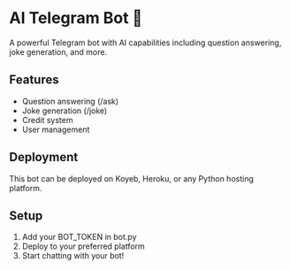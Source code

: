 # AI Telegram Bot 🤖

A powerful Telegram bot with AI capabilities including question answering, joke generation, and more.

## Features
- Question answering (/ask)
- Joke generation (/joke)
- Credit system
- User management

## Deployment
This bot can be deployed on Koyeb, Heroku, or any Python hosting platform.

## Setup
1. Add your BOT_TOKEN in bot.py
2. Deploy to your preferred platform
3. Start chatting with your bot!
